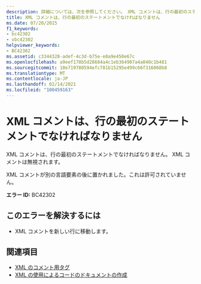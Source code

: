 ```yaml
---
description: 詳細については、次を参照してください。 XML コメントは、行の最初のステートメントでなければなりません。
title: XML コメントは、行の最初のステートメントでなければなりません
ms.date: 07/20/2015
f1_keywords:
- bc42302
- vbc42302
helpviewer_keywords:
- BC42302
ms.assetid: c3344328-adef-4c3d-b75e-e8a9e450e67c
ms.openlocfilehash: a9eef178b5d28684a4c1eb364907a4a040c1b481
ms.sourcegitcommit: 10e719780594efc781b15295e499c66f316068b8
ms.translationtype: MT
ms.contentlocale: ja-JP
ms.lasthandoff: 02/14/2021
ms.locfileid: "100459163"
---
```

# <a name="xml-comment-must-be-the-first-statement-on-a-line"></a>XML コメントは、行の最初のステートメントでなければなりません

XML コメントは、行の最初のステートメントでなければなりません。 XML コメントは無視されます。  
  
 XML コメントが別の言語要素の後に置かれました。これは許可されていません。  
  
 **エラー ID:** BC42302  
  
## <a name="to-correct-this-error"></a>このエラーを解決するには  
  
- XML コメントを新しい行に移動します。  
  
## <a name="see-also"></a>関連項目

- [XML のコメント用タグ](../language-reference/xmldoc/index.md)
- [XML の使用によるコードのドキュメントの作成](../programming-guide/program-structure/documenting-your-code-with-xml.md)

